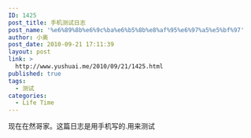 ```yaml
---
ID: 1425
post_title: 手机测试日志
post_name: '%e6%89%8b%e6%9c%ba%e6%b5%8b%e8%af%95%e6%97%a5%e5%bf%97'
author: 小奥
post_date: 2010-09-21 17:11:39
layout: post
link: >
  http://www.yushuai.me/2010/09/21/1425.html
published: true
tags:
  - 测试
categories:
  - Life Time
---
```

现在在然哥家。这篇日志是用手机写的.用来测试